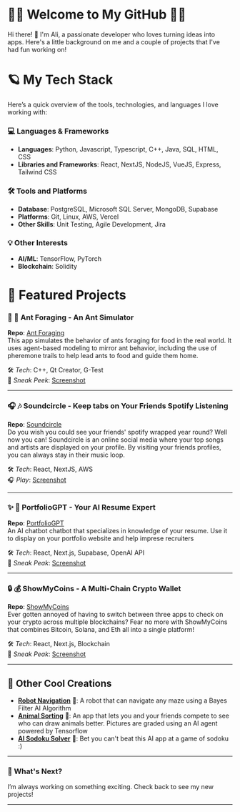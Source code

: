 # 🐙✨ Welcome to My GitHub 🐙✨

Hi there! 👋 I'm Ali, a passionate developer who loves turning ideas into apps. Here's a little background on me and a couple of projects that I've had fun working on!


# 🪐 My Tech Stack
Here’s a quick overview of the tools, technologies, and languages I love working with:

### 💻 Languages & Frameworks
- **Languages**: Python, Javascript, Typescript, C++, Java, SQL, HTML, CSS
- **Libraries and Frameworks**: React, NextJS, NodeJS, VueJS, Express, Tailwind CSS

### 🛠️ Tools and Platforms
- **Database**: PostgreSQL, Microsoft SQL Server,  MongoDB, Supabase
- **Platforms**: Git, Linux, AWS, Vercel
- **Other Skills**: Unit Testing, Agile Development, Jira

### 💡 Other Interests
- **AI/ML**: TensorFlow, PyTorch  
- **Blockchain**: Solidity


# 🍄 Featured Projects

### 🍔 🐜 **Ant Foraging - An Ant Simulator**
**Repo**: [Ant Foraging](https://github.com/aday2418/Ant-Foraging)  
This app simulates the behavior of ants foraging for food in the real world. It uses agent-based modeling to mirror ant behavior, including the use of pheremone trails to help lead ants to food and guide them home.

🛠️ *Tech*: C++, Qt Creator, G-Test  
📸 *Sneak Peek*: [Screenshot]()

---

### 🎧 🎶 **Soundcircle - Keep tabs on Your Friends Spotify Listening**
**Repo**: [Soundcircle](https://github.com/aday2418/soundcircle)  
Do you wish you could see your friends' spotify wrapped year round? Well now you can! Soundcircle is an online social media where your top songs and artists are displayed on your profile. By visiting your friends profiles, you can always stay in their music loop.   

🛠️ *Tech*: React, NextJS, AWS  
🎧 *Play*: [Screenshot]()

---

### ✨ 📄 **PortfolioGPT - Your AI Resume Expert**
**Repo**: [PortfolioGPT](https://github.com/aday2418/portfolioGPT)  
An AI chatbot chatbot that specializes in knowledge of your resume. Use it to display on your portfolio website and help imprese recruiters

🛠️ *Tech*: React, Next.js, Supabase, OpenAI API  
🔗 *Sneak Peak*: [Screenshot]()

---

### 🔒 💰 **ShowMyCoins - A Multi-Chain Crypto Wallet**
**Repo**: [ShowMyCoins](https://github.com/aday2418/showmycoins)  
Ever gotten annoyed of having to switch between three apps to check on your crypto across multiple blockchains? Fear no more with ShowMyCoins that combines Bitcoin, Solana, and Eth all into a single platform!

🛠️ *Tech*: React, Next.js, Blockchain  
🔗 *Sneak Peak*: [Screenshot]()

---

## 🌱 Other Cool Creations
- [**Robot Navigation**](https://github.com/aday2418/RobotNavigation) 🤖: A robot that can navigate any maze using a Bayes Filter AI Algorithm
- [**Animal Sorting**](https://github.com/aday2418/animalSorting) 🎨: An app that lets you and your friends compete to see who can draw animals better. Pictures are graded using an AI agent powered by Tensorflow
- [**AI Sodoku Solver**](https://github.com/aday2418/Sudoku) 🧩: Bet you can't beat this AI app at a game of sodoku :)

---

### 🚀 What's Next?
I’m always working on something exciting. Check back to see my new projects!

---
